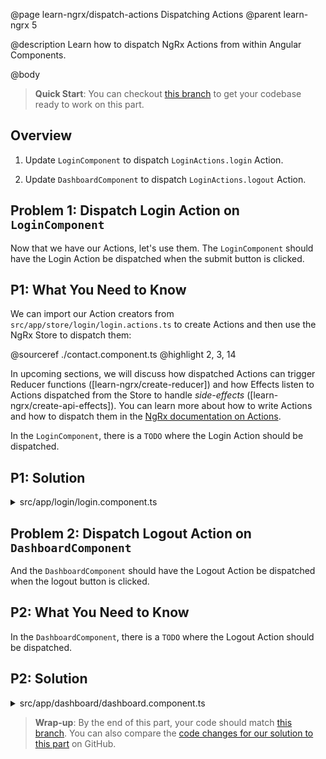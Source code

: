 @page learn-ngrx/dispatch-actions Dispatching Actions
@parent learn-ngrx 5

@description Learn how to dispatch NgRx Actions from within Angular Components.

@body

> **Quick Start**: You can checkout [this branch](https://github.com/bitovi/angular-ngrx-chat/tree/create-actions) to get your codebase ready to work on this part.


## Overview

1. Update `LoginComponent` to dispatch `LoginActions.login` Action.

2. Update `DashboardComponent` to dispatch `LoginActions.logout` Action.


## Problem 1: Dispatch Login Action on `LoginComponent`

Now that we have our Actions, let's use them. The `LoginComponent` should have the Login Action be dispatched when the submit button is clicked.


## P1: What You Need to Know

We can import our Action creators from `src/app/store/login/login.actions.ts` to create Actions and then use the NgRx Store to dispatch them:

@sourceref ./contact.component.ts
@highlight 2, 3, 14

In upcoming sections, we will discuss how dispatched Actions can trigger Reducer functions ([learn-ngrx/create-reducer]) and how Effects listen to Actions dispatched from the Store to handle _side-effects_ ([learn-ngrx/create-api-effects]). You can learn more about how to write Actions and how to dispatch them in the [NgRx documentation on Actions](https://ngrx.io/guide/store/actions#writing-actions).

In the `LoginComponent`, there is a `TODO` where the Login Action should be dispatched.


## P1: Solution

<details>
<summary>src/app/login/login.component.ts</summary>

@diff ../4-create-actions/login.component.ts ./login.component.ts only

</details>


## Problem 2: Dispatch Logout Action on `DashboardComponent`

And the `DashboardComponent` should have the Logout Action be dispatched when the logout button is clicked.


## P2: What You Need to Know

In the `DashboardComponent`, there is a `TODO` where the Logout Action should be dispatched.


## P2: Solution

<details>
<summary>src/app/dashboard/dashboard.component.ts</summary>

@diff ../4-create-actions/dashboard.component.ts ./dashboard.component.ts only

</details>


> **Wrap-up**: By the end of this part, your code should match [this branch](https://github.com/bitovi/angular-ngrx-chat/tree/dispatch-actions). You can also compare the [code changes for our solution to this part](https://github.com/bitovi/angular-ngrx-chat/compare/create-actions...dispatch-actions) on GitHub.
